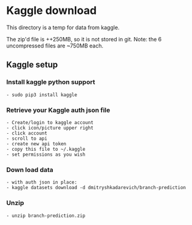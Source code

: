 
# Kaggle download

This directory is a temp for data from kaggle.

The zip'd file is ++250MB, so it is not stored in git.
Note: the 6 uncompressed files are ~750MB each.

## Kaggle setup

### Install kaggle python support

    - sudo pip3 install kaggle

### Retrieve your Kaggle auth json file

    - Create/login to kaggle account
    - click icon/picture upper right
    - click account
    - scroll to api
    - create new api token
    - copy this file to ~/.kaggle
    - set permissions as you wish

### Down load data

    - with auth json in place:
    - kaggle datasets download -d dmitryshkadarevich/branch-prediction

### Unzip

    - unzip branch-prediction.zip
